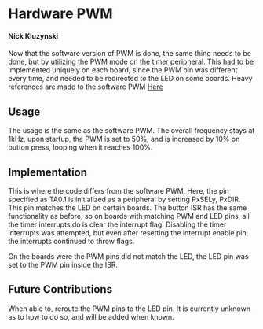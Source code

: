 # Hardware PWM
#### Nick Kluzynski
Now that the software version of PWM is done, the same thing needs to be done, but by utilizing the PWM mode on the timer peripheral. This had to be implemented uniquely on each board, since the PWM pin was different every time, and needed to be redirected to the LED on some boards. Heavy references are made to the software PWM [Here](https://github.com/RU09342/lab-4-timers-and-pwm-kluzynskn6/blob/master/Software%20PWM/README.md)

## Usage
The usage is the same as the software PWM. The overall frequency stays at 1kHz, upon startup, the PWM is set to 50%, and is increased by 10% on button press, looping when it reaches 100%.

## Implementation 
This is where the code differs from the software PWM. Here, the pin specified as TA0.1 is initialized as a peripheral by setting PxSELy, PxDIR. This pin matches the LED on certain boards. The button ISR has the same functionality as before, so on boards with matching PWM and LED pins, all the timer interrupts do is clear the interrupt flag. Disabling the timer interrupts was attempted, but even after resetting the interrupt enable pin, the interrupts continued to throw flags.

On the boards were the PWM pins did not match the LED, the LED pin was set to the PWM pin inside the ISR.

## Future Contributions
When able to, reroute the PWM pins to the LED pin. It is currently unknown as to how to do so, and will be added when known.
